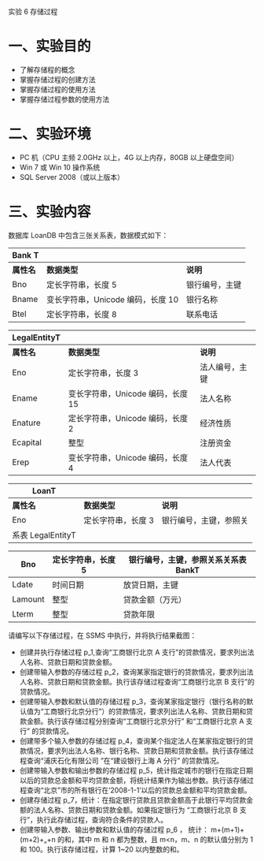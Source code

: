 实验 6 存储过程

# 一、实验目的

- 了解存储程的概念
- 掌握存储过程的创建方法
- 掌握存储过程的使用方法
- 掌握存储过程参数的使用方法

# 二、实验环境

- PC 机（CPU 主频 2.0GHz 以上，4G 以上内存，80GB 以上硬盘空间）
- Win 7 或 Win 10 操作系统
- SQL Server 2008（或以上版本）

# 三、实验内容

数据库 LoanDB 中包含三张关系表，数据模式如下：

| **Bank T** |                                   |                |
| ---------- | --------------------------------- | -------------- |
| **属性名** | **数据类型**                      | **说明**       |
| Bno        | 定长字符串，长度 5                | 银行编号，主键 |
| Bname      | 变长字符串，Unicode 编码，长度 10 | 银行名称       |
| Btel       | 定长字符串，长度 8                | 联系电话       |

| **LegalEntityT** |                                   |                |
| ---------------- | --------------------------------- | -------------- |
| **属性名**       | **数据类型**                      | **说明**       |
| Eno              | 定长字符串，长度 3                | 法人编号，主键 |
| Ename            | 变长字符串，Unicode 编码，长度 15 | 法人名称       |
| Enature          | 定长字符串，Unicode 编码，长度 2  | 经济性质       |
| Ecapital         | 整型                              | 注册资金       |
| Erep             | 变长字符串，Unicode 编码，长度 4  | 法人代表       |

| **LoanT**         |                    |                        |
| ----------------- | ------------------ | ---------------------- |
| **属性名**        | **数据类型**       | **说明**               |
| Eno               | 定长字符串，长度 3 | 银行编号，主键，参照关 |
| 系表 LegalEntityT |

| Bno     | 定长字符串，长度 5 | 银行编号，主键，参照关系关系表 BankT |
| ------- | ------------------ | ------------------------------------ |
| Ldate   | 时间日期           | 放贷日期，主键                       |
| Lamount | 整型               | 贷款金额（万元）                     |
| Lterm   | 整型               | 贷款年限                             |

请编写以下存储过程，在 SSMS 中执行，并将执行结果截图：

- 创建并执行存储过程 p_1,查询“工商银行北京 A 支行”的贷款情况，要求列出法人名称、贷款日期和贷款金额。
- 创建带输入参数的存储过程 p_2，查询某家指定银行的贷款情况，要求列出法人名称、贷款日期和贷款金额。执行该存储过程查询“工商银行北京 B 支行”的贷款情况。
- 创建带输入参数和默认值的存储过程 p_3，查询某家指定银行（银行名称的默认值为“工商银行北京分行”）的贷款情况，要求列出法人名称、贷款日期和贷款金额。执行该存储过程分别查询“工商银行北京分行” 和“工商银行北京 A 支行” 的贷款情况。
- 创建带多个输入参数的存储过程 p_4，查询某个指定法人在某家指定银行的贷款情况，要求列出法人名称、银行名称、贷款日期和贷款金额。执行该存储过程查询“浦庆石化有限公司 ”在“建设银行上海 A 分行” 的贷款情况。
- 创建带输入参数和输出参数的存储过程 p_5，统计指定城市的银行在指定日期以后的贷款总金额和平均贷款金额，将统计结果作为输出参数。执行该存储过程查询“北京”市的所有银行在‘2008-1-1’以后的贷款总金额和平均贷款金额。
- 创建存储过程 p_7，统计：在指定银行贷款且贷款金额高于此银行平均贷款金额的法人名称、贷款日期和贷款金额。如果指定银行为 “工商银行北京 B 支行”，执行此存储过程，查询符合条件的贷款人。
- 创建带输入参数、输出参数和默认值的存储过程 p_6 ， 统计： m+(m+1)+(m+2)+„+n 的和，其中 m 和 n 都为整数，且 m<n，m、n 的默认值分别为 1 和 100。执行该存储过程，计算 1~20 以内整数的和。
